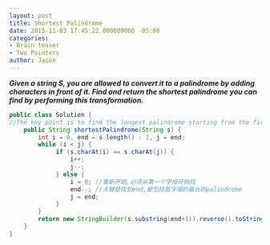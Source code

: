 ```yaml
---
layout: post
title: Shortest Palindrome
date: 2015-11-03 17:45:22.000000000 -05:00
categories:
- Brain teaser
- Two Pointers
author: Jason
---
```

<p><strong><em>Given a string S, you are allowed to convert it to a palindrome by adding characters in front of it. Find and return the shortest palindrome you can find by performing this transformation.</em></strong></p>


``` java
public class Solution {
//The key point is to find the longest palindrome starting from the first character, and then reverse the remaining part as the prefix to s.
    public String shortestPalindrome(String s) {
        int i = 0, end = s.length() - 1, j = end;
        while (i < j) {
             if (s.charAt(i) == s.charAt(j)) {
                 i++; 
                 j--;
             } else { 
                 i = 0; //重新开始,必须从第一个字母开始找
                 end--; //关键是找到end,是包括首字母的最长的palindrome
                 j = end;
             }
        }
        return new StringBuilder(s.substring(end+1)).reverse().toString() + s;
    }
}
```
